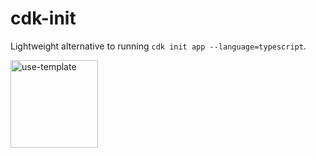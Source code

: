# cdk-init

Lightweight alternative to running `cdk init app --language=typescript`.

<a href="https://github.com/lukehedger/cdk-init/generate">
  <img width="140" alt="use-template" src="https://user-images.githubusercontent.com/1913316/77769073-44ed3880-703b-11ea-857a-2ad1848015f6.png">
</a>
